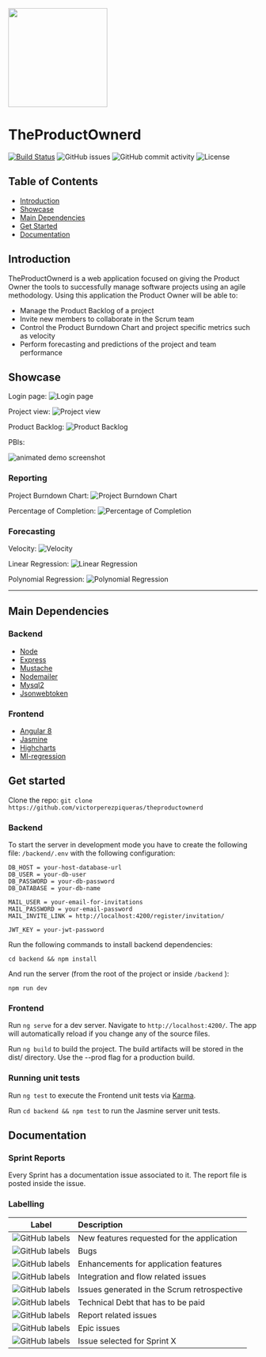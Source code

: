 <img src="readme_images/avatar2.png" style="width:200px;">

# TheProductOwnerd

[![Build Status](https://travis-ci.com/victorperezpiqueras/TheProductOwnerd.svg?token=pmhaTELXyxgHKQz4j74Z&branch=master)](https://travis-ci.com/victorperezpiqueras/TheProductOwnerd)
![GitHub issues](https://img.shields.io/github/issues-raw/victorperezpiqueras/TheProductOwnerd)
![GitHub commit activity](https://img.shields.io/github/commit-activity/m/victorperezpiqueras/TheProductOwnerd)
![License](https://img.shields.io/badge/license-CC&nbsp;BY&ndash;NC&ndash;SA-black)

## Table of Contents

- [Introduction](#introduction)
- [Showcase](#showcase)
- [Main Dependencies](#main-dependencies)
- [Get Started](#get-started)
- [Documentation](#documentation)

## Introduction

TheProductOwnerd is a web application focused on giving the Product Owner the tools to successfully manage software projects using an agile methodology. Using this application the Product Owner will be able to:

- Manage the Product Backlog of a project
- Invite new members to collaborate in the Scrum team
- Control the Product Burndown Chart and project specific metrics such as velocity
- Perform forecasting and predictions of the project and team performance

## Showcase

Login page:
![Login page](readme_images/cap1.PNG 'Login page')

Project view:
![Project view](readme_images/cap2.PNG 'Project view')

Product Backlog:
![Product Backlog](readme_images/backlog.PNG 'Product Backlog')

PBIs:

![animated demo screenshot](https://media.giphy.com/media/lr8TftXlHG6HFrlqmW/giphy.gif)

### Reporting

Project Burndown Chart:
![Project Burndown Chart](readme_images/pbc.PNG 'Project Burndown Chart')

Percentage of Completion:
![Percentage of Completion](readme_images/poc.PNG 'Percentage of Completion')

### Forecasting

Velocity:
![Velocity](readme_images/velocity.PNG 'Velocity')

Linear Regression:
![Linear Regression](readme_images/lr.PNG 'Linear Regression')

Polynomial Regression:
![Polynomial Regression](readme_images/pr.PNG 'Polynomial Regression')

---

## Main Dependencies

### Backend

- [Node](https://nodejs.org/en/)
- [Express](https://expressjs.com/)
- [Mustache](https://www.npmjs.com/package/mustache)
- [Nodemailer](https://nodemailer.com/about/)
- [Mysql2](https://www.npmjs.com/package/mysql2)
- [Jsonwebtoken](https://www.npmjs.com/package/jsonwebtoken)

### Frontend

- [Angular 8](https://angular.io/)
- [Jasmine](https://jasmine.github.io/setup/nodejs.html)
- [Highcharts](https://www.highcharts.com/)
- [Ml-regression](https://www.npmjs.com/package/ml-regression)

## Get started

Clone the repo: `git clone https://github.com/victorperezpiqueras/theproductownerd`

### Backend

To start the server in development mode you have to create the following file: `/backend/.env` with the following configuration:

```
DB_HOST = your-host-database-url
DB_USER = your-db-user
DB_PASSWORD = your-db-password
DB_DATABASE = your-db-name

MAIL_USER = your-email-for-invitations
MAIL_PASSWORD = your-email-password
MAIL_INVITE_LINK = http://localhost:4200/register/invitation/

JWT_KEY = your-jwt-password
```

Run the following commands to install backend dependencies:

```
cd backend && npm install
```

And run the server (from the root of the project or inside `/backend` ):

```
npm run dev
```

### Frontend

Run `ng serve` for a dev server. Navigate to `http://localhost:4200/`. The app will automatically reload if you change any of the source files.

Run `ng build` to build the project. The build artifacts will be stored in the dist/ directory. Use the --prod flag for a production build.

### Running unit tests

Run `ng test` to execute the Frontend unit tests via [Karma](https://karma-runner.github.io).

Run `cd backend && npm test` to run the Jasmine server unit tests.

## Documentation

### Sprint Reports

Every Sprint has a documentation issue associated to it. The report file is posted inside the issue.

### Labelling

| Label                                                                                                   | Description                                 |
| ------------------------------------------------------------------------------------------------------- | :------------------------------------------ |
| ![GitHub labels](https://img.shields.io/github/labels/victorperezpiqueras/TheProductOwnerd/feature)     | New features requested for the application  |
| ![GitHub labels](https://img.shields.io/github/labels/victorperezpiqueras/TheProductOwnerd/defect)      | Bugs                                        |
| ![GitHub labels](https://img.shields.io/github/labels/victorperezpiqueras/TheProductOwnerd/enhancement) | Enhancements for application features       |
| ![GitHub labels](https://img.shields.io/github/labels/victorperezpiqueras/TheProductOwnerd/flow)        | Integration and flow related issues         |
| ![GitHub labels](https://img.shields.io/github/labels/victorperezpiqueras/TheProductOwnerd/retro)       | Issues generated in the Scrum retrospective |
| ![GitHub labels](https://img.shields.io/github/labels/victorperezpiqueras/TheProductOwnerd/debt)        | Technical Debt that has to be paid          |
| ![GitHub labels](https://img.shields.io/github/labels/victorperezpiqueras/TheProductOwnerd/memoria)     | Report related issues                       |
| ![GitHub labels](https://img.shields.io/github/labels/victorperezpiqueras/TheProductOwnerd/Epic)        | Epic issues                                 |
| ![GitHub labels](https://img.shields.io/github/labels/victorperezpiqueras/TheProductOwnerd/Sprint%201)  | Issue selected for Sprint X                 |
